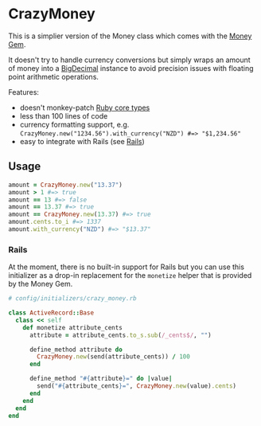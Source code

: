 # CrazyMoney

This is a simplier version of the Money class which comes with the [Money Gem](https://github.com/RubyMoney/money).

It doesn't try to handle currency conversions but simply wraps an amount of money into a [BigDecimal](http://www.ruby-doc.org/stdlib-2.0/libdoc/bigdecimal/rdoc/BigDecimal.html) instance to avoid precision issues with floating point arithmetic operations.

Features:

- doesn't monkey-patch [Ruby core types](https://github.com/RubyMoney/money/blob/master/lib/money/core_extensions.rb)
- less than 100 lines of code
- currency formatting support, e.g. `CrazyMoney.new("1234.56").with_currency("NZD") #=> "$1,234.56"`
- easy to integrate with Rails (see [Rails](#rails))

## Usage

```ruby
amount = CrazyMoney.new("13.37")
amount > 1 #=> true
amount == 13 #=> false
amount == 13.37 #=> true
amount == CrazyMoney.new(13.37) #=> true
amount.cents.to_i #=> 1337
amount.with_currency("NZD") #=> "$13.37"
```

### Rails

At the moment, there is no built-in support for Rails but you can use this initializer as a drop-in
replacement for the `monetize` helper that is provided by the Money Gem.

```ruby
# config/initializers/crazy_money.rb

class ActiveRecord::Base
  class << self
    def monetize attribute_cents
      attribute = attribute_cents.to_s.sub(/_cents$/, "")

      define_method attribute do
        CrazyMoney.new(send(attribute_cents)) / 100
      end

      define_method "#{attribute}=" do |value|
        send("#{attribute_cents}=", CrazyMoney.new(value).cents)
      end
    end
  end
end
```

